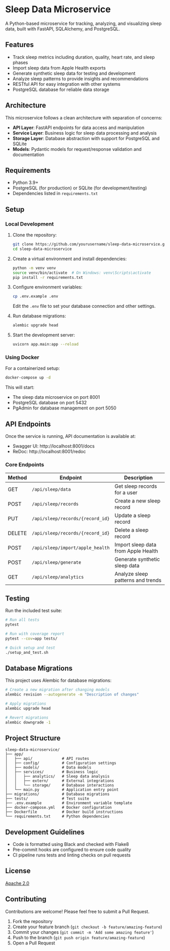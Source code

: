 # Sleep Data Microservice

A Python-based microservice for tracking, analyzing, and visualizing sleep data, built with FastAPI, SQLAlchemy, and PostgreSQL.

## Features

- Track sleep metrics including duration, quality, heart rate, and sleep phases
- Import sleep data from Apple Health exports
- Generate synthetic sleep data for testing and development
- Analyze sleep patterns to provide insights and recommendations
- RESTful API for easy integration with other systems
- PostgreSQL database for reliable data storage

## Architecture

This microservice follows a clean architecture with separation of concerns:

- **API Layer**: FastAPI endpoints for data access and manipulation
- **Service Layer**: Business logic for sleep data processing and analysis
- **Storage Layer**: Database abstraction with support for PostgreSQL and SQLite
- **Models**: Pydantic models for request/response validation and documentation

## Requirements

- Python 3.9+
- PostgreSQL (for production) or SQLite (for development/testing)
- Dependencies listed in `requirements.txt`

## Setup

### Local Development

1. Clone the repository:
   ```bash
   git clone https://github.com/yourusername/sleep-data-microservice.git
   cd sleep-data-microservice
   ```

2. Create a virtual environment and install dependencies:
   ```bash
   python -m venv venv
   source venv/bin/activate  # On Windows: venv\Scripts\activate
   pip install -r requirements.txt
   ```

3. Configure environment variables:
   ```bash
   cp .env.example .env
   ```
   Edit the `.env` file to set your database connection and other settings.

4. Run database migrations:
   ```bash
   alembic upgrade head
   ```

5. Start the development server:
   ```bash
   uvicorn app.main:app --reload
   ```

### Using Docker

For a containerized setup:

```bash
docker-compose up -d
```

This will start:
- The sleep data microservice on port 8001
- PostgreSQL database on port 5432
- PgAdmin for database management on port 5050

## API Endpoints

Once the service is running, API documentation is available at:
- Swagger UI: http://localhost:8001/docs
- ReDoc: http://localhost:8001/redoc

### Core Endpoints

| Method | Endpoint | Description |
|--------|----------|-------------|
| GET | `/api/sleep/data` | Get sleep records for a user |
| POST | `/api/sleep/records` | Create a new sleep record |
| PUT | `/api/sleep/records/{record_id}` | Update a sleep record |
| DELETE | `/api/sleep/records/{record_id}` | Delete a sleep record |
| POST | `/api/sleep/import/apple_health` | Import sleep data from Apple Health |
| POST | `/api/sleep/generate` | Generate synthetic sleep data |
| GET | `/api/sleep/analytics` | Analyze sleep patterns and trends |

## Testing

Run the included test suite:

```bash
# Run all tests
pytest

# Run with coverage report
pytest --cov=app tests/

# Quick setup and test
./setup_and_test.sh
```

## Database Migrations

This project uses Alembic for database migrations:

```bash
# Create a new migration after changing models
alembic revision --autogenerate -m "Description of changes"

# Apply migrations
alembic upgrade head

# Revert migrations
alembic downgrade -1
```

## Project Structure

```
sleep-data-microservice/
├── app/
│   ├── api/             # API routes
│   ├── config/          # Configuration settings
│   ├── models/          # Data models
│   ├── services/        # Business logic
│   │   ├── analytics/   # Sleep data analysis
│   │   ├── extern/      # External integrations
│   │   └── storage/     # Database interactions
│   └── main.py          # Application entry point
├── migrations/          # Database migrations
├── tests/               # Test suite
├── .env.example         # Environment variable template
├── docker-compose.yml   # Docker configuration
├── Dockerfile           # Docker build instructions
└── requirements.txt     # Python dependencies
```

## Development Guidelines

- Code is formatted using Black and checked with Flake8
- Pre-commit hooks are configured to ensure code quality
- CI pipeline runs tests and linting checks on pull requests

## License

[Apache 2.0](LICENSE)

## Contributing

Contributions are welcome! Please feel free to submit a Pull Request.

1. Fork the repository
2. Create your feature branch (`git checkout -b feature/amazing-feature`)
3. Commit your changes (`git commit -m 'Add some amazing feature'`)
4. Push to the branch (`git push origin feature/amazing-feature`)
5. Open a Pull Request
